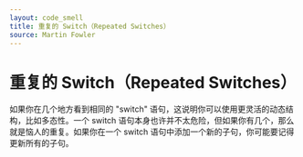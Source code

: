 ```yaml
---
layout: code_smell
title: 重复的 Switch（Repeated Switches）
source: Martin Fowler
---
```


# 重复的 Switch（Repeated Switches）
如果你在几个地方看到相同的 "switch" 语句，这说明你可以使用更灵活的动态结构，比如多态性。一个 switch 语句本身也许并不太危险，但如果你有几个，那么就是恼人的重复。如果你在一个 switch 语句中添加一个新的子句，你可能要记得更新所有的子句。

